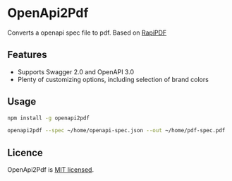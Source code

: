 # OpenApi2Pdf

Converts a openapi spec file to pdf. Based on [RapiPDF](https://github.com/mrin9/RapiPdf)

## Features

- Supports Swagger 2.0 and OpenAPI 3.0
- Plenty of customizing options, including selection of brand colors

## Usage

```bash
npm install -g openapi2pdf

openapi2pdf --spec ~/home/openapi-spec.json --out ~/home/pdf-spec.pdf
```

## Licence

OpenApi2Pdf is [MIT licensed](LICENSE).
